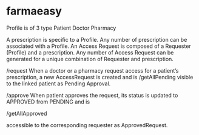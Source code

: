 # farmaeasy

Profile is of 3 type 
Patient
Doctor 
Pharmacy 

A prescription is specific to a Profile. Any number of prescription can be associated with a Profile.
An Access Request is composed of a Requester (Profile) and a prescription.  Any number of Access Request can be generated for a unique combination of Requester and prescription.


/request
When a doctor or a pharmacy request access for a patient’s prescription, a new AccessRequest is created and is 
/getAllPending
visible to the linked patient as Pending Approval. 

/approve
When patient approves the request, its status is updated to APPROVED from PENDING and is 

/getAllApproved

accessible to the corresponding requester as ApprovedRequest. 

